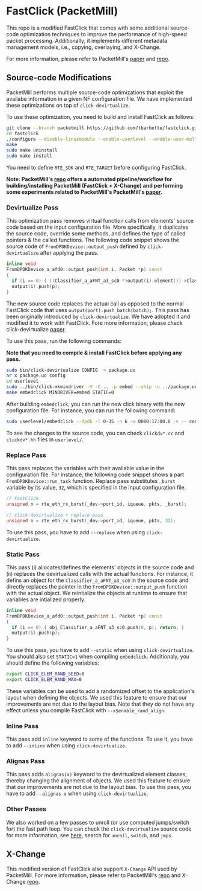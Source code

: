 # FastClick (PacketMill)

This repo is a modified FastClick that comes with some additional source-code optimization techniques to improve the performance of high-speed packet processing. Additionally, it implements different metadata management models, i.e., copying, overlaying, and X-Change.

For more information, please refer to PacketMill's [paper][packetmill-paper] and [repo][packetmill-repo].


## Source-code Modifications

PacketMill performs multiple source-code optimizations that exploit the availabe information in a given NF configuration file. We have implemented these optimizations on top of `click-devirtualize`. 

To use these optimization, you need to build and install FastClick as follows:


```bash
git clone --branch packetmill https://github.com/tbarbette/fastclick.git
cd fastclick
./configure --disable-linuxmodule --enable-userlevel --enable-user-multithread --enable-etherswitch --disable-dynamic-linking --enable-local --enable-dpdk --enable-research --enable-flow --disable-task-stats --enable-cpu-load --prefix $(pwd)/build/ --enable-intel-cpu CXX="clang++ -fno-access-control" CC="clang" CXXFLAGS="-std=gnu++14 -O3" --disable-bound-port-transfer --enable-dpdk-pool --disable-dpdk-packet
make
sudo make uninstall
sudo make install
```

You need to define `RTE_SDK` and `RTE_TARGET` before configuring FastClick.

**Note: PacketMill's [repo][packetmill-repo] offers a automated pipeline/workflow for building/installing PacketMill (FastClick + X-Change) and performing some experiments related to PacketMill's PacketMill's [paper][packetmill-paper].**

### Devirtualize Pass

This optimization pass removes virtual function calls from elements' source code based on the input configuration file. More specifically, it duplicates the source code, override some methods, and defines the type of called pointers & the called functions. The following code snippet shows the source code of `FromDPDKDevice::output_push` defined by `click-devirtualize` after applying the pass.

```cpp
inline void
FromDPDKDevice_a_afd0::output_push(int i, Packet *p) const
{
  if (i == 0) { ((Classifier_a_aFNT_a3_sc0 *)output(i).element())->Classifier_a_aFNT_a3_sc0::push(0, p); return; }
  output(i).push(p);
}
```

The new source code replaces the actual call as opposed to the normal FastClick code that uses `output(port).push_batch(batch);`. This pass has been originally introduced by `click-devirtualize`. We have adopted it and modified it to work with FastClick. Fore more information, please check click-devirtualize [paper][devirtualize-paper].

To use this pass, run the following commands:

**Note that you need to compile & install FastClick before applying any pass.**

```bash
sudo bin/click-devirtualize CONFIG  > package.uo
ar x package.uo config
cd userlevel
sudo ../bin/click-mkmindriver -V -C .. -p embed --ship -u ../package.uo
make embedclick MINDRIVER=embed STATIC=0
```

After building `embedclick`, you can run the new click binary with the new configuration file. For instance, you can run the following command:

```bash
sudo userlevel/embedclick --dpdk -l 0-35 -n 6 -w 0000:17:00.0 -v -- config
```

To see the changes to the source code, you can check `clickdv*.cc` and `clickdv*.hh` files in `userlevel/`. 

### Replace Pass

This pass replaces the variables with their available value in the configuration file. For instance, the following code snippet shows a part `FromDPDKDevice::run_task` function. Replace pass substitutes `_burst` variable by its value, `32`, which is specified in the input configuration file.

```cpp
// FastClick
unsigned n = rte_eth_rx_burst(_dev->port_id, iqueue, pkts, _burst);

// click-devirtualize + replace pass
unsigned n = rte_eth_rx_burst(_dev->port_id, iqueue, pkts, 32);
```

To use this pass, you have to add `--replace` when using `click-devirtualize`.


### Static Pass

This pass (i) allocates/defines the elements' objects in the source code and (ii) replaces the devirtualized calls with the actual functions. For instance, it defins an object for the `Classifier_a_aFNT_a3_sc0` in the source code and directly replaces the pointer in the `FromDPDKDevice::output_push` function with the actual object. We reintialize the objects at runtime to ensure that variables are intialized properly. 


```cpp
inline void
FromDPDKDevice_a_afd0::output_push(int i, Packet *p) const
{
  if (i == 0) { obj_Classifier_a_aFNT_a3_sc0.push(0, p); return; }
  output(i).push(p);
}
```

To use this pass, you have to add `--static` when using `click-devirtualize`. You should also set `STATIC=1` when compiling `embedclick`. Additionaly, you should define the following variables:

```bash
export CLICK_ELEM_RAND_SEED=0
export CLICK_ELEM_RAND_MAX=0
```

These variables can be used to add a randomized offset to the application's layout when defining the objects. We used this feature to ensure that our improvements are not due to the layout bias. Note that they do not have any effect unless you compile FastClick with `--x$enable_rand_align`.

### Inline Pass

This pass add `inline` keyword to some of the functions. To use it, you have to add `--inline` when using `click-devirtualize`.

### Alignas Pass

This pass adds `alignas(x)` keyword to the devirtualized element classes, thereby changing the alignment of objects. We used this feature to ensure that our improvements are not due to the layout bias. To use this pass, you have to add `--alignas x` when using `click-devirtualize`.

### Other Passes

We also worked on a few passes to unroll (or use computed jumps/switch for) the fast path loop. You can check the `click-devirtualize` source code for more information, see [here][devirtualize-code], search for `unroll`, `switch`, and `jmps`. 

## X-Change

This modified version of FastClick also support `X-Change` API used by PacketMill. For more information, please refer to PacketMill's [repo][packetmill-repo] and X-Change [repo][x-change-repo].


[packetmill-paper]: https://people.kth.se/~farshin/documents/packetmill-asplos21.pdf
[packetmill-repo]: https://github.com/aliireza/packetmill 
[x-change-repo]: https://github.com/tbarbette/xchange
[devirtualize-code]: https://github.com/tbarbette/fastclick/blob/packetmill/tools/click-devirtualize/click-devirtualize.cc
[devirtualize-paper]: https://pdos.csail.mit.edu/~rtm/papers/click-asplos02.pdf

